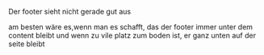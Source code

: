 Der footer sieht nicht gerade gut aus

am besten wäre es,wenn man es schafft, das der footer immer unter dem content bleibt und wenn zu vile platz zum boden ist, er ganz unten auf der seite bleibt